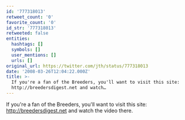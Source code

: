 ```yaml
---
id: '777318013'
retweet_count: '0'
favorite_count: '0'
id_str: '777318013'
retweeted: false
entities:
  hashtags: []
  symbols: []
  user_mentions: []
  urls: []
original_url: https://twitter.com/jth/status/777318013
date: '2008-03-26T12:04:22.000Z'
title: >-
  If you're a fan of the Breeders, you'll want to visit this site:
  http://breedersdigest.net and watch…
---
```


If you're a fan of the Breeders, you'll want to visit this site: http://breedersdigest.net and watch the video there.